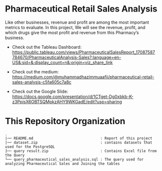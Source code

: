 # Pharmaceutical Retail Sales Analysis

Like other businesses, revenue and profit are among the most important metrics to evaluate. In this project, We will see the revenue, profit, and which drugs give the most profit and revenue from this Pharmacy’s business.

- Check out the Tableau Dashboard: https://public.tableau.com/views/PharmaceuticalSalesReport_17087587784670/PharmaceuticalAnalysis-Sales?:language=en-US&:sid=&:display_count=n&:origin=viz_share_link

- Check out the medium: https://medium.com/@muhammadhazimmuaafii/pharmaceutical-retail-sales-analysis-c5fa605c7a8c

- Check out the Google Slide: https://docs.google.com/presentation/d/1CTget-Dg0xbkb-K-z3PpisX6OBTSQMpkzAHY9WKGadE/edit?usp=sharing

# This Repository Organization
```
.
|── README.md                               : Report of this project
|── dataset.zip                             : contains datasets that used for the PostgreSQL 
├── query result.zip                        : Contains Excel file from the Query
└── query_pharmaceutical_sales_analysis.sql : The query used for analyzing Pharmaceutical Sales and Joining the tables 

```
